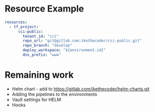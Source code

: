 

# Resource Example

```yaml
resources:
  - tf_project:
      cci-public:
        tenant_id: "cci"
        repo_url: "git@gitlab.com:ikethecoder/cci-public.git"
        repo_branch: "develop"
        deploy_workspace: "${environment.id}"
        dns_prefix: "www"

```

# Remaining work

* Helm chart - add to https://gitlab.com/ikethecoder/helm-charts.git
* Adding the pipelines to the environments
* Vault settings for HELM
* Hooks
